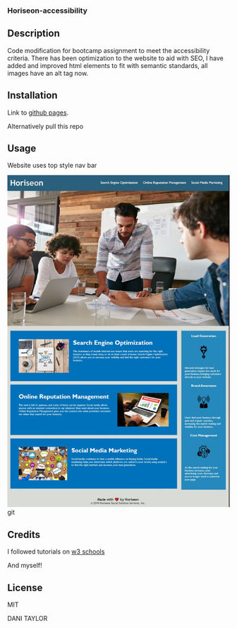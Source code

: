 ### Horiseon-accessibility

## Description

Code modification for bootcamp assignment to meet the accessibility criteria. There has been optimization to the website to aid with SEO, I have added and improved html elements to fit with semantic standards, all images have an alt tag now.

## Installation

Link to [github pages](https://dani57t.github.io/assingment1/).

Alternatively pull this repo

## Usage

Website uses top style nav bar 

![alt text](assets/images/Screenshot.png)git 

## Credits

I followed tutorials on [w3 schools](https://www.w3schools.com/)

And myself!

## License 
MIT

DANI TAYLOR
